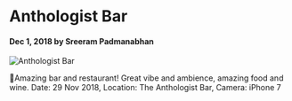 # Anthologist Bar

#### Dec 1, 2018 by Sreeram Padmanabhan

![Anthologist Bar](https://scontent-lht6-1.cdninstagram.com/vp/21e0bc66898ab69a0fe77c7153f2a3b4/5C91BEE5/t51.2885-15/e35/47420895_142107860005767_3997590919808704107_n.jpg "anthologist bar")

🔸Amazing bar and restaurant! Great vibe and ambience, amazing food and wine.
Date: 29 Nov 2018,
Location: The Anthologist Bar,
Camera: iPhone 7